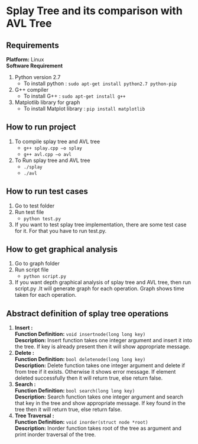 # Splay Tree and its comparison with AVL Tree
## Requirements
**Platform:** Linux <br/>
**Software Requirement**
1. Python version 2.7
   * To install python : ```sudo apt-get install python2.7 python-pip```
2. G++ compiler
   * To install G++ : ```sudo apt-get install g++```
3. Matplotlib library for graph
   * To install Matplot library : ```pip install matplotlib```
   
## How to run project
1. To compile splay tree and AVL tree
   * ```g++ splay.cpp –o splay```
   * ```g++ avl.cpp –o avl```
2. To Run splay tree and AVL tree
   * ```./splay```
   * ```./avl```

## How to run test cases
1. Go to test folder
2. Run test file
   * ```python test.py```
3. If you want to test splay tree implementation, there are some test case for it. For
that you have to run test.py.

## How to get graphical analysis
1. Go to graph folder
2. Run script file
   * ```python script.py```
3. If you want depth graphical analysis of splay tree and AVL tree, then run
script.py .It will generate graph for each operation. Graph shows time taken for
each operation.

## Abstract definition of splay tree operations
1. **Insert :** <br/>
**Function Definition:** ```void insertnode(long long key)``` <br/>
**Description:** Insert function takes one integer argument and insert it into the
tree. If key is already present then it will show appropriate message.
2. **Delete :**<br/>
**Function Definition:** ```bool deletenode(long long key)```<br/>
**Description:** Delete function takes one integer argument and delete if from tree
if it exists. Otherwise it shows error message.
If element deleted successfully then it will return true, else return false.
3. **Search :**<br/>
**Function Definition:** ```bool search(long long key)```<br/>
**Description:** Search function takes one integer argument and search that key in
the tree and show appropriate message.
If key found in the tree then it will return true, else return false.
3. **Tree Traversal :**<br/>
**Function Definition:** ```void inorder(struct node *root)```<br/>
**Description:** Inorder function takes root of the tree as argument and print
inorder traversal of the tree.
